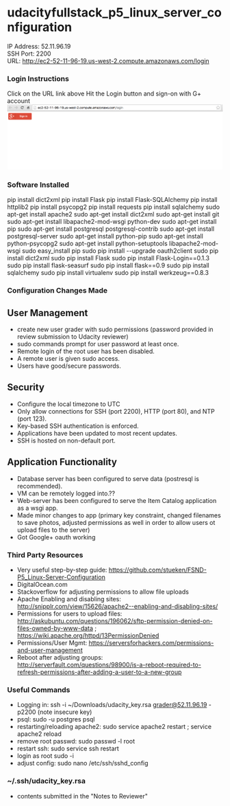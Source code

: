 # udacityfullstack_p5_linux_server_configuration

IP Address: 52.11.96.19 <br>
SSH Port: 2200 <br>
URL: http://ec2-52-11-96-19.us-west-2.compute.amazonaws.com/login <br>

### Login Instructions

Click on the URL link above
Hit the Login button and sign-on with G+ account
![Login Button](/login.png?raw=true "login")


### Software Installed
pip install dict2xml
pip install Flask
pip install Flask-SQLAlchemy
pip install httplib2
pip install psycopg2
pip install requests
pip install sqlalchemy
sudo apt-get install apache2
sudo apt-get install dict2xml
sudo apt-get install git
sudo apt-get install libapache2-mod-wsgi python-dev
sudo apt-get install pip
sudo apt-get install postgresql postgresql-contrib
sudo apt-get install postgresql-server
sudo apt-get install python-pip
sudo apt-get install python-psycopg2
sudo apt-get install python-setuptools libapache2-mod-wsgi
sudo easy_install pip
sudo pip install --upgrade oauth2client
sudo pip install dict2xml
sudo pip install Flask
sudo pip install Flask-Login==0.1.3
sudo pip install flask-seasurf
sudo pip install flask==0.9
sudo pip install sqlalchemy
sudo pip install virtualenv
sudo pip install werkzeug==0.8.3

### Configuration Changes Made
## User Management
- create new user grader with sudo permissions (password provided in review submission to Udacity reviewer)
- sudo commands prompt for user password at least once.
- Remote login of the root user has been disabled.
- A remote user is given sudo access.
- Users have good/secure passwords.

## Security
- Configure the local timezone to UTC
- Only allow connections for SSH (port 2200), HTTP (port 80), and NTP (port 123).
- Key-based SSH authentication is enforced.
- Applications have been updated to most recent updates.
- SSH is hosted on non-default port.

## Application Functionality
- Database server has been configured to serve data (postresql is recommended).
- VM can be remotely logged into.??
- Web-server has been configured to serve the Item Catalog application as a wsgi app.
- Made minor changes to app (primary key constraint, changed filenames to save photos, adjusted permissions as well in order to allow users ot upload files to the server)
- Got Google+ oauth working

### Third Party Resources
- Very useful step-by-step guide: https://github.com/stueken/FSND-P5_Linux-Server-Configuration
- DigitalOcean.com
- Stackoverflow for adjusting permissions to allow file uploads
- Apache Enabling and disabling sites: http://snipplr.com/view/15626/apache2--enabling-and-disabling-sites/
- Permissions for users to upload files: http://askubuntu.com/questions/196062/sftp-permission-denied-on-files-owned-by-www-data ; https://wiki.apache.org/httpd/13PermissionDenied
- Permissions/User Mgmt: https://serversforhackers.com/permissions-and-user-management
- Reboot after adjusting groups: http://serverfault.com/questions/98900/is-a-reboot-required-to-refresh-permissions-after-adding-a-user-to-a-new-group

### Useful Commands
- Logging in: ssh -i ~/Downloads/udacity_key.rsa grader@52.11.96.19 -p2200 (note insecure key)
- psql: sudo -u postgres psql
- restarting/reloading apache2: sudo service apache2 restart ; service apache2 reload
- remove root passwd: sudo passwd -l root
- restart ssh: sudo service ssh restart
- login as root sudo -i
- adjust config: sudo nano /etc/ssh/sshd_config

### ~/.ssh/udacity_key.rsa
- contents submitted in the "Notes to Reviewer"

